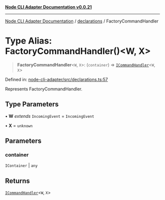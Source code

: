 [**Node CLI Adapter Documentation v0.0.21**](../../README.md)

***

[Node CLI Adapter Documentation](../../modules.md) / [declarations](../README.md) / FactoryCommandHandler

# Type Alias: FactoryCommandHandler()\<W, X\>

> **FactoryCommandHandler**\<`W`, `X`\>: (`container`) => [`ICommandHandler`](../interfaces/ICommandHandler.md)\<`W`, `X`\>

Defined in: [node-cli-adapter/src/declarations.ts:57](https://github.com/stonemjs/node-cli-adapter/blob/864b503e06a40512b872ced9446e09ca39f76729/src/declarations.ts#L57)

Represents FactoryCommandHandler.

## Type Parameters

• **W** *extends* `IncomingEvent` = `IncomingEvent`

• **X** = `unknown`

## Parameters

### container

`IContainer` | `any`

## Returns

[`ICommandHandler`](../interfaces/ICommandHandler.md)\<`W`, `X`\>
